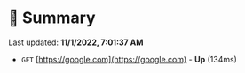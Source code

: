 # 📖 Summary
Last updated: **11/1/2022, 7:01:37 AM**

- `GET` [https://google.com](https://google.com) - **Up** (134ms)
